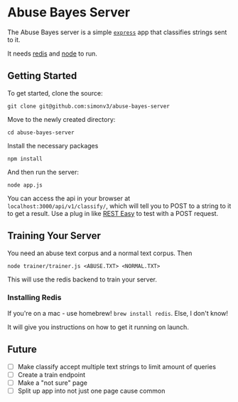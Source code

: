# Abuse Bayes Server

The Abuse Bayes server is a simple [`express`](http://expressjs.com/) app that classifies strings sent to it.

It needs [redis](http://redis.io/) and [node](nodejs.org) to run.

## Getting Started

To get started, clone the source:

```
git clone git@github.com:simonv3/abuse-bayes-server
```

Move to the newly created directory:

```
cd abuse-bayes-server
```

Install the necessary packages

```
npm install
```

And then run the server:

```
node app.js
```

You can access the api in your browser at `localhost:3000/api/v1/classify/`, which will tell you to POST to a string to it to get a result. Use a plug in like [REST Easy](https://addons.mozilla.org/en-US/firefox/addon/rest-easy/?src=search) to test with a POST request.

## Training Your Server

You need an abuse text corpus and a normal text corpus. Then

```
node trainer/trainer.js <ABUSE.TXT> <NORMAL.TXT>
```

This will use the redis backend to train your server.


### Installing Redis

If you're on a mac - use homebrew! `brew install redis`. Else, I don't know!

It will give you instructions on how to get it running on launch.

## Future

* [ ] Make classify accept multiple text strings to limit amount of queries
* [ ] Create a train endpoint
* [ ] Make a "not sure" page
* [ ] Split up app into not just one page cause common
